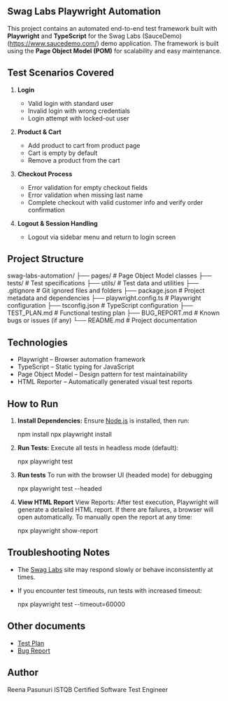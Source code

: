 ## Swag Labs Playwright Automation

This project contains an automated end-to-end test framework built with **Playwright** and **TypeScript** for the Swag Labs (SauceDemo) (https://www.saucedemo.com/) demo application. The framework is built using the **Page Object Model (POM)** for scalability and easy maintenance.

## Test Scenarios Covered

1. **Login**
   - Valid login with standard user
   - Invalid login with wrong credentials
   - Login attempt with locked-out user

2. **Product & Cart**
   - Add product to cart from product page
   - Cart is empty by default
   - Remove a product from the cart

3. **Checkout Process**
   - Error validation for empty checkout fields
   - Error validation when missing last name
   - Complete checkout with valid customer info and verify order confirmation

4. **Logout & Session Handling**
   - Logout via sidebar menu and return to login screen


## Project Structure

swag-labs-automation/
├── pages/               # Page Object Model classes
├── tests/               # Test specifications
├── utils/               # Test data and utilities
├── .gitignore           # Git ignored files and folders
├── package.json         # Project metadata and dependencies
├── playwright.config.ts # Playwright configuration
├── tsconfig.json        # TypeScript configuration
├── TEST_PLAN.md         # Functional testing plan
├── BUG_REPORT.md        # Known bugs or issues (if any)
└── README.md            # Project documentation


## Technologies

- Playwright – Browser automation framework
- TypeScript – Static typing for JavaScript
- Page Object Model – Design pattern for test maintainability
- HTML Reporter – Automatically generated visual test reports


## How to Run

1. **Install Dependencies:** Ensure [Node.js](https://nodejs.org/) is installed, then run:

    npm install
    npx playwright install

2. **Run Tests:** Execute all tests in headless mode (default):

    npx playwright test


3. **Run tests** To run with the browser UI (headed mode) for debugging

    npx playwright test --headed

4. **View HTML Report**
View Reports: After test execution, Playwright will generate a detailed HTML report. If there are failures, a browser will open automatically. To manually open the report at any time:

    npx playwright show-report

## Troubleshooting Notes
- The [Swag Labs](https://www.saucedemo.com/v1/) site may respond slowly or behave inconsistently at times.
- If you encounter test timeouts, run tests with increased timeout:

    npx playwright test --timeout=60000
  
## Other documents
- [Test Plan](TEST_PLAN.md)
- [Bug Report](BUG_REPORT.md)


## Author
Reena Pasunuri
ISTQB Certified  Software Test Engineer 


